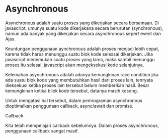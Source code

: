 # Asynchronous

Asynchronous adalah suatu proses yang dikerjakan secara bersamaan. Di javascript, umunya suatu kode dikerjakana secara berurutan \(synchronous\), namun ada banyak yang dikerjakan secara asynchronous sepert event dan Ajax.

Keuntungan penggunaan aynchronous adalah proses menjadi lebih cepat, karena tidak harus menunggu suatu blok kode selessai dikerjakan. Jika javascript menemukan suatu proses yang lama, maka sambil menunggu proses itu selesai, javascript akan mengeksekusi kode selanjutnya.

Kelemahan asynchronous adalah adanya kemungkinan race condition jika ada suatu blok kode yang membutuhkan hasil dari proses lain, tenryata dieksekusi ketika proses lain tersebut belum memberikan hasil. Besar kemungkinan ketika bliok kode tersebut, datanya masih kosong.

Untuk mengatasi hal tersebut, dalam pemrograman asynchronous dioptimalkan penggunaan callback, async/await dan promise.

Callback

Kita telah mempelajari callback sebelumnya. Dalam proses asynchronous, penggunaan callback sangat masif.  



